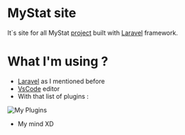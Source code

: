 # MyStat site

It`s site for all MyStat [project](https://github.com/users/Nereg/projects/1) built with [Laravel](https://github.com/laravel/laravel) framework.

# What I'm using ?

 * [Laravel](https://github.com/laravel/laravel) as I mentioned before
 * [VsCode]() editor
 * With that list of plugins :
 
 ![My Plugins](https://image.prntscr.com/image/2Lbspc0ITTW6hud7fGGMFQ.png)
 
 * My mind XD
